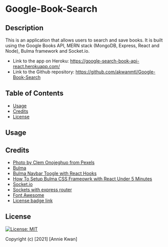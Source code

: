 # Google-Book-Search

## Description
This is an application that allows users to search and save books. It is built using the Google Books API, MERN stack (MongoDB, Express, React and Node), Bulma framework and Socket.io. 

* Link to the app on Heroku: https://google-search-book-api-react.herokuapp.com/
* Link to the Github repository: https://github.com/akwanmtl/Google-Book-Search


## Table of Contents

* [Usage](#usage)
* [Credits](#credits)
* [License](#license)

## Usage 


## Credits

* [Photo by Clem Onojeghuo from Pexels](https://www.pexels.com/@conojeghuo)
* [Bulma](https://bulma.io/)
* [Bulma Navbar Toogle with React Hooks](https://dev.to/eclecticcoding/bulma-navbar-toogle-with-react-hooks-18ek)
* [How To Setup Bulma CSS Frameowrk with React Under 5 Minutes](https://medium.com/@thexap/how-to-setup-bulma-css-framework-with-react-under-5-minutes-a3d8c2c33a87)
* [Socket.io](https://socket.io/)
* [Sockets with express router](https://stackoverflow.com/a/31732867)
* [Font Awesome](https://fontawesome.com/)
* [License badge link](https://gist.github.com/lukas-h/2a5d00690736b4c3a7ba)

## License

[![License: MIT](https://img.shields.io/badge/License-MIT-yellow.svg)](https://opensource.org/licenses/MIT)

Copyright (c) [2021] [Annie Kwan]
